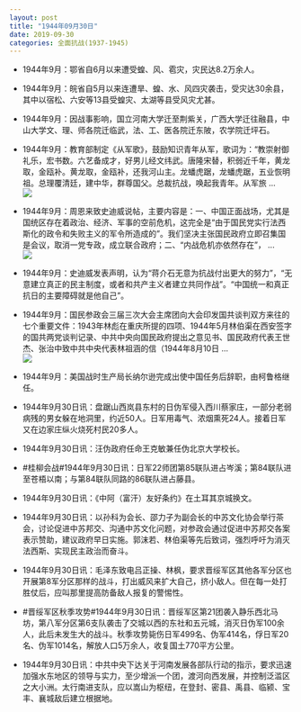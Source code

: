 ```yaml
---
layout: post
title: "1944年09月30日"
date: 2019-09-30
categories: 全面抗战(1937-1945)
---
```


<meta name="referrer" content="no-referrer" />

- 1944年9月：鄂省自6月以来遭受蝗、风、雹灾，灾民达8.2万余人。 

- 1944年9月：皖省自5月以来连遭旱、蝗、水、风四灾袭击，受灾达30余县，其中以宿松、六安等13县受蝗灾、太湖等县受风灾尤甚。 

- 1944年9月：因战事影响，国立河南大学迁至荆紫关，广西大学迁往融县，中山大学文、理、师各院迁临武，法、工、医各院迁东陂，农学院迁坪石。 

- 1944年9月：教育部制定《从军歌》，鼓励知识青年从军，歌词为：“教崇射御礼乐，宏书数。六艺备成才，好男儿经文纬武。唐隆宋替，积弱近千年，黄龙取，金瓯补。黄龙取，金瓯补，还我河山主。龙蟠虎踞，龙蟠虎踞，五业恢明祖。总理覆清廷，建中华，群尊国父。总裁抗战，唤起我青年。从军旅 ... <br/><img src="https://wx1.sinaimg.cn/large/aca367d8ly1g7hqxav4ccj20c8090jre.jpg" />

- 1944年9月：周恩来致史迪威说帖，主要内容是：一、中国正面战场，尤其是国统区存在着政治、经济、军事的空前危机，这完全是“由于国民党实行法西斯化的政令和失败主义的军令所造成的”。我们坚决主张国民政府立即召集国是会议，取消一党专政，成立联合政府；二、“内战危机亦依然存在”， ... <br/><img src="https://wx4.sinaimg.cn/large/aca367d8ly1g7hp6wz7h4j20c80bxaa6.jpg" />

- 1944年9月：史迪威发表声明，认为“蒋介石无意为抗战付出更大的努力”，“无意建立真正的民主制度，或者和共产主义者建立共同作战”。“中国统一和真正抗日的主要障碍就是他自己”。 

- 1944年9月：国民参政会三届三次大会主席团向大会印发国共谈判双方来往的七个重要文件：1943年林彪在重庆所提的四项、1944年5月林伯渠在西安签字的国共两党谈判记录、中共中央向国民政府提出之意见书、国民政府代表王世杰、张治中致中共中央代表林祖涵的信（1944年8月10日 ... <br/><img src="https://wx4.sinaimg.cn/large/aca367d8ly1g7hlpxyb90j20c809zq32.jpg" />

- 1944年9月：美国战时生产局长纳尔逊完成出使中国任务后辞职，由柯鲁格继任。 

- 1944年9月30日讯：盘踞山西岚县东村的日伪军侵入西川蔡家庄，一部分老弱病残的男女躲在地洞里，约近50人。日军用毒气、浓烟熏死24人。接着日军又在边家庄纵火烧死村民20多人。 

- 1944年9月30日讯：汪伪政府任命王克敏兼任伪北京大学校长。 

- #桂柳会战#1944年9月30日讯：日军22师团第85联队进占岑溪；第84联队进至苍梧以南；与第84联队同路的86联队进占藤县。 

- 1944年9月30日讯：《中阿（富汗）友好条约》在土耳其京城换文。 

- 1944年9月30日讯：以孙科为会长、邵力子为副会长的中苏文化协会举行茶会，讨论促进中苏邦交、沟通中苏文化问题，对参政会通过促进中苏邦交各案表示赞助，建议政府早日实施。郭沫若、林伯渠等先后致词，强烈呼吁为消灭法西斯、实现民主政治而奋斗。 

- 1944年9月30日讯：毛泽东致电吕正操、林枫，要求晋绥军区其他各军分区也开展第8军分区那样的战斗，打出威风来扩大自己，挤小敌人。但在每一处打胜仗后，应叫那里提高防备敌人报复的警惕性。 

- #晋绥军区秋季攻势#1944年9月30日讯：晋绥军区第21团袭入静乐西北马坊，第八军分区第6支队袭击了交城以西的东社和五元城，消灭日伪军100余人，此后未发生大的战斗。秋季攻势毙伤日军499名、伪军414名，俘日军20名、伪军1014名，解放人口5万余人，收复国土770平方公里。 

- 1944年9月30日讯：中共中央下达关于河南发展各部队行动的指示，要求迅速加强水东地区的领导与实力，至少增派一个团，渡河向西发展，并控制泛滥区之大小洲。太行南进支队，应以嵩山为枢纽，在登封、密县、禹县、临颍、宝丰、襄城敌后建立根据地。 

